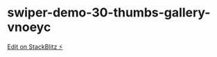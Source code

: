 # swiper-demo-30-thumbs-gallery-vnoeyc

[Edit on StackBlitz ⚡️](https://stackblitz.com/edit/swiper-demo-30-thumbs-gallery-vnoeyc)
